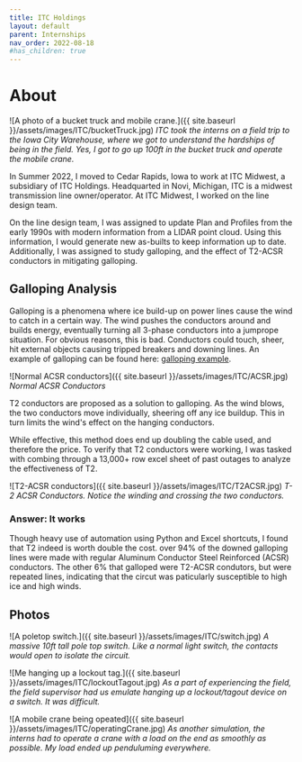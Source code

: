 ```yaml
---
title: ITC Holdings
layout: default
parent: Internships
nav_order: 2022-08-18
#has_children: true
---
```


# About
![A photo of a bucket truck and mobile crane.]({{ site.baseurl }}/assets/images/ITC/bucketTruck.jpg)
*ITC took the interns on a field trip to the Iowa City Warehouse, where we got to understand the hardships of being in the field. Yes, I got to go up 100ft in the bucket truck and operate the mobile crane.*


In Summer 2022, I moved to Cedar Rapids, Iowa to work at ITC Midwest, a subsidiary of ITC Holdings. Headquarted in Novi, Michigan, ITC is a midwest transmission line owner/operator. At ITC Midwest, I worked on the line design team.

On the line design team, I was assigned to update Plan and Profiles from the early 1990s with modern information from a LIDAR point cloud.  Using this information, I would generate new as-builts to keep information up to date. Additionally, I was assigned to study galloping, and the effect of T2-ACSR conductors in mitigating galloping.

## Galloping Analysis

Galloping is a phenomena where ice build-up on power lines cause the wind to catch in a certain way. The wind pushes the conductors around and builds energy, eventually turning all 3-phase conductors into a jumprope situation. For obvious reasons, this is bad. Conductors could touch, sheer, hit external objects causing tripped breakers and downing lines. An example of galloping can be found here: [galloping example](https://www.youtube.com/watch?v=GEGbYRii1d4).

![Normal ACSR conductors]({{ site.baseurl }}/assets/images/ITC/ACSR.jpg)
*Normal ACSR Conductors*

T2 conductors are proposed as a solution to galloping. As the wind blows, the two conductors move individually, sheering off any ice buildup. This in turn limits the wind's effect on the hanging conductors. 

While effective, this method does end up doubling the cable used, and therefore the price. To verify that T2 conductors were working, I was tasked with combing through a 13,000+ row excel sheet of past outages to analyze the effectiveness of T2.

![T2-ACSR conductors]({{ site.baseurl }}/assets/images/ITC/T2ACSR.jpg)
*T-2 ACSR Conductors. Notice the winding and crossing the two conductors.*

### Answer: It works

Though heavy use of automation using Python and Excel shortcuts, I found that T2 indeed is worth double the cost. over 94% of the downed galloping lines were made with regular Aluminum Conductor Steel Reinforced (ACSR) conductors. The other 6% that galloped were T2-ACSR condutors, but were repeated lines, indicating that the circut was paticularly susceptible to high ice and high winds.

## Photos

![A poletop switch.]({{ site.baseurl }}/assets/images/ITC/switch.jpg)
*A massive 10ft tall pole top switch. Like a normal light switch, the contacts would open to isolate the circuit.*

![Me hanging up a lockout tag.]({{ site.baseurl }}/assets/images/ITC/lockoutTagout.jpg)
*As a part of experiencing the field, the field supervisor had us emulate hanging up a lockout/tagout device on a switch. It was difficult.*

![A mobile crane being opeated]({{ site.baseurl }}/assets/images/ITC/operatingCrane.jpg)
*As another simulation, the interns had to operate a crane with a load on the end as smoothly as possible. My load ended up penduluming everywhere.*
